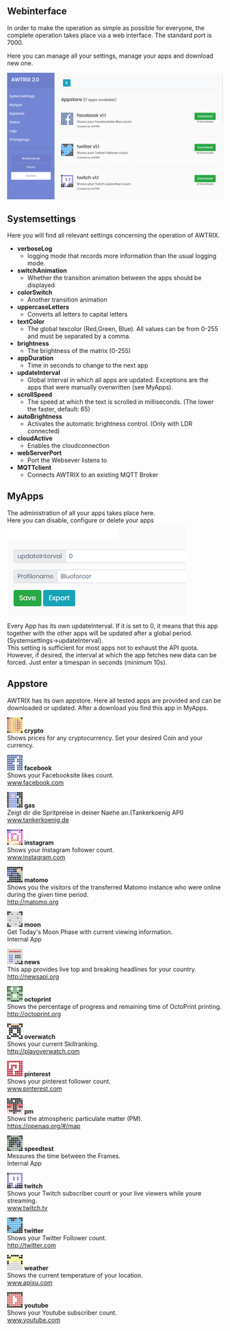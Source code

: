 ## **Webinterface**

In order to make the operation as simple as possible for everyone, the complete operation takes place via a web interface.
The standard port is 7000.

Here you can manage all your settings, manage your apps and download new one.

![image alt text](assets/web.png)

## **Systemsettings**
Here you will find all relevant settings concerning the operation of AWTRIX.
- **verboseLog**
  - logging mode that records more information than the usual logging mode. 
- **switchAnimation**
  - Whether the transition animation between the apps should be displayed
- **colorSwitch**
  - Another transition animation 
- **uppercaseLetters**
  - Converts  all letters to capital letters
- **textColor**
  - The global texcolor (Red,Green, Blue). All values can be from 0-255 and must be separated by a comma.
- **brightness**
  - The brightness of the matrix (0-255)
- **appDuration**
  - Time in seconds to change to the next app
- **updateInterval**
  - Global interval in which all apps are updated. Exceptions are the apps that were manually overwritten (see MyApps).
- **scrollSpeed**
  - The speed at which the text is scrolled in milliseconds. (The lower the faster, default: 65)
- **autoBrightness**
  - Activates the automatic brightness control. (Only with LDR connected)
- **cloudActive**
  - Enables the cloudconnection
- **webServerPort**
  - Port the Websever listens to
- **MQTTclient**
  - Connects AWTRIX to an existing MQTT Broker

## **MyApps**
The administration of all your apps takes place here.  
Here you can disable, configure or delete your apps  
![image alt text](assets/insta.png)

Every App has its own updateInterval. If it is set to 0, it means that this app together with the other apps will be updated after a global period. (Systemsettings->updateInterval).   
This setting is sufficient for most apps not to exhaust the API quota.  
However, if desired, the interval at which the app fetches new data can be forced. Just enter a timespan in seconds (minimum 10s). 

## **Appstore**
AWTRIX has its own appstore.
Here all tested apps are provided and can be downloaded or updated.
After a download you find this app in MyApps.  
 
<img src="assets/crypto.png" height="36" width="36"> **crypto**  
Shows prices for any cryptocurrency. Set your desired Coin and your currency.   

<img src="assets/facebook.png" height="36" width="36"> **facebook**  
Shows your Facebooksite likes count.   
www.facebook.com  

<img src="assets/gas.png" height="36" width="36"> **gas**  
Zeigt dir die Spritpreise in deiner Naehe an.(Tankerkoenig API)  
www.tankerkoenig.de  

<img src="assets/instagram.png" height="36" width="36"> **instagram**  
Shows your Instagram follower count.   
www.instagram.com  

<img src="assets/matomo.png" height="36" width="36"> **matomo**  
Shows you the visitors of the transferred Matomo instance who were online during the given time period.  
http://matomo.org  

<img src="assets/moon.png" height="36" width="36"> **moon**  
Get Today's Moon Phase with current viewing information.  
Internal App  

<img src="assets/news.png" height="36" width="36"> **news**  
This app provides live top and breaking headlines for your country.  
http://newsapi.org  

<img src="assets/octoprint.png" height="36" width="36"> **octoprint**  
Shows the percentage of progress and remaining time of OctoPrint printing.  
http://octoprint.org  

<img src="assets/overwatch.png" height="36" width="36"> **overwatch**  
Shows your current Skillranking.  
http://playoverwatch.com  

<img src="assets/pinteresr.png" height="36" width="36"> **pinterest**  
Shows your pinterest follower count.  
www.pinterest.com  

<img src="assets/pm.png" height="36" width="36"> **pm**  
Shows the atmospheric particulate matter (PM).  
https://openaq.org/#/map

<img src="assets/speedtest.png" height="36" width="36"> **speedtest**  
Messures the time between the Frames.  
Internal App  

<img src="assets/twitch.png" height="36" width="36"> **twitch**  
Shows your Twitch subscriber count or your live viewers while youre streaming.  
www.twitch.tv  

<img src="assets/twitter.png" height="36" width="36"> **twitter**  
Shows your Twitter Follower count.  
http://twitter.com  

<img src="assets/weather.png" height="36" width="36"> **weather**  
Shows the current temperature of your location.  
www.apixu.com  

<img src="assets/youtube.png" height="36" width="36"> **youtube**  
Shows your Youtube subscriber count.  
www.youtube.com  

